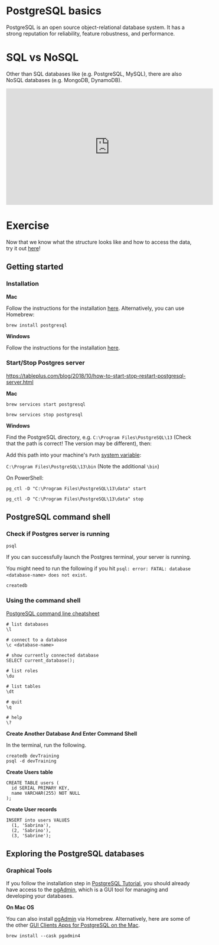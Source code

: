 # PostgreSQL basics

PostgreSQL is an open source object-relational database system. It has a strong reputation for reliability, feature robustness, and performance.

# SQL vs NoSQL

Other than SQL databases like (e.g. PostgreSQL, MySQL), there are also NoSQL databases (e.g. MongoDB, DynamoDB).

<iframe width="560" height="315" src="https://www.youtube.com/embed/ruz-vK8IesE" frameborder="0" allow="accelerometer; autoplay; clipboard-write; encrypted-media; gyroscope; picture-in-picture" allowfullscreen></iframe>

# Exercise

Now that we know what the structure looks like and how to access the data, try it out [here](https://sqlbolt.com/lesson/introduction)!

## Getting started

### Installation

**Mac**

Follow the instructions for the installation [here](https://www.postgresqltutorial.com/install-postgresql-macos/). Alternatively, you can use Homebrew:

```
brew install postgresql
```

**Windows**

Follow the instructions for the installation [here](https://www.postgresqltutorial.com/install-postgresql/).

### Start/Stop Postgres server

https://tableplus.com/blog/2018/10/how-to-start-stop-restart-postgresql-server.html

**Mac**

```
brew services start postgresql
```

```
brew services stop postgresql
```

**Windows**

Find the PostgreSQL directory, e.g. `C:\Program Files\PostgreSQL\13` (Check that the path is correct! The version may be different), then:

Add this path into your machine's `Path` [system variable](https://docs.oracle.com/en/database/oracle/machine-learning/oml4r/1.5.1/oread/creating-and-modifying-environment-variables-on-windows.html#GUID-DD6F9982-60D5-48F6-8270-A27EC53807D0):

`C:\Program Files\PostgreSQL\13\bin` (Note the additional `\bin`)

On PowerShell:

```
pg_ctl -D "C:\Program Files\PostgreSQL\13\data" start
```

```
pg_ctl -D "C:\Program Files\PostgreSQL\13\data" stop
```

## PostgreSQL command shell

### Check if Postgres server is running

```
psql
```

If you can successfully launch the Postgres terminal, your server is running.

You might need to run the following if you hit `psql: error: FATAL: database <database-name> does not exist`.

```
createdb
```

### Using the command shell

[PostgreSQL command line cheatsheet](https://gist.github.com/Kartones/dd3ff5ec5ea238d4c546)

```
# list databases
\l

# connect to a database
\c <database-name>

# show currently connected database
SELECT current_database();

# list roles
\du

# list tables
\dt

# quit
\q

# help
\?
```

**Create Another Database And Enter Command Shell**

In the terminal, run the following.

```
createdb devTraining
psql -d devTraining
```

**Create Users table**

```
CREATE TABLE users (
  id SERIAL PRIMARY KEY,
  name VARCHAR(255) NOT NULL
);
```

**Create User records**

```
INSERT into users VALUES
  (1, 'Sabrina'),
  (2, 'Sabrino'),
  (3, 'Sabrine');
```

## Exploring the PostgreSQL databases

### Graphical Tools

If you follow the installation step in [PostgreSQL Tutorial](https://www.postgresqltutorial.com/), you should already have access to the [pgAdmin](https://www.pgadmin.org/download/), which is a GUI tool for managing and developing your databases.

**On Mac OS**

You can also install [pgAdmin](https://www.pgadmin.org/download/) via Homebrew. Alternatively, here are some of the other [GUI Clients Apps for PostgreSQL on the Mac](https://postgresapp.com/documentation/gui-tools.html).

```
brew install --cask pgadmin4
```
